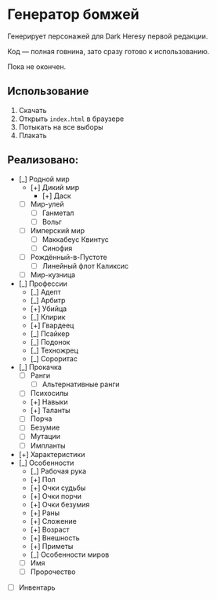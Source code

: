 # Генератор бомжей

Генерирует персонажей для Dark Heresy первой редакции.

Код — полная говнина, зато сразу готово к использованию.

Пока не окончен.

## Использование

 1. Скачать
 2. Открыть `index.html` в браузере
 3. Потыкать на все выборы
 4. Плакать

## Реализовано:

 - [_] Родной мир
   - [+] Дикий мир
     - [+] Даск
   - [ ] Мир-улей
     - [ ] Ганметал
     - [ ] Вольг
   - [ ] Имперский мир
     - [ ] Маккабеус Квинтус
     - [ ] Синофия
   - [ ] Рождённый-в-Пустоте
     - [ ] Линейный флот Каликсис
   - [ ] Мир-кузница
 - [_] Профессии
   - [_] Адепт
   - [_] Арбитр
   - [+] Убийца
   - [_] Клирик
   - [+] Гвардеец
   - [_] Псайкер
   - [_] Подонок
   - [_] Техножрец
   - [_] Сороритас
 - [_] Прокачка
   - [ ] Ранги
     - [ ] Альтернативные ранги
   - [ ] Психосилы
   - [+] Навыки
   - [+] Таланты
   - [ ] Порча
   - [ ] Безумие
   - [ ] Мутации
   - [ ] Импланты
 - [+] Характеристики
 - [_] Особенности
   - [_] Рабочая рука
   - [+] Пол
   - [+] Очки судьбы
   - [+] Очки порчи
   - [+] Очки безумия
   - [+] Раны
   - [+] Сложение
   - [+] Возраст
   - [+] Внешность
   - [+] Приметы
   - [_] Особенности миров
   - [ ] Имя
   - [ ] Пророчество
 - [ ] Инвентарь

